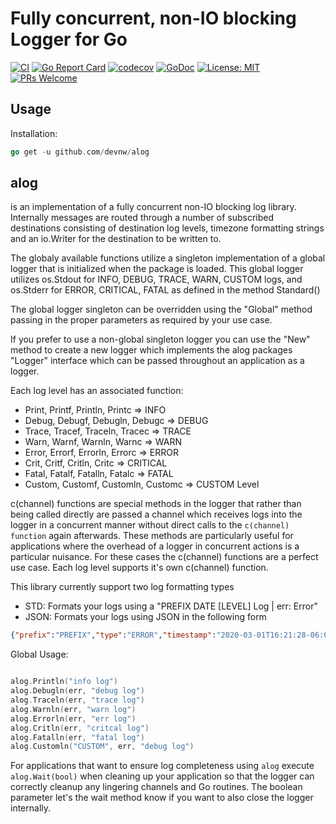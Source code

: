 # Fully concurrent, non-IO blocking Logger for Go

[![CI](https://github.com/devnw/alog/workflows/CI/badge.svg)](https://github.com/devnw/alog/actions)
[![Go Report Card](https://goreportcard.com/badge/github.com/devnw/alog)](https://goreportcard.com/report/github.com/devnw/alog)
[![codecov](https://codecov.io/gh/devnw/alog/branch/master/graph/badge.svg)](https://codecov.io/gh/devnw/alog)
[![GoDoc](https://godoc.org/github.com/devnw/alog?status.svg)](https://pkg.go.dev/github.com/devnw/alog)
[![License: MIT](https://img.shields.io/badge/License-MIT-yellow.svg)](https://opensource.org/licenses/MIT)
[![PRs Welcome](https://img.shields.io/badge/PRs-welcome-brightgreen.svg)](http://makeapullrequest.com)

## Usage

Installation:

```go
go get -u github.com/devnw/alog
```

## alog

is an implementation of a fully concurrent non-IO blocking
log library. Internally messages are routed through a number of subscribed
destinations consisting of destination log levels, timezone formatting
strings and an io.Writer for the destination to be written to.

The globaly available functions utilize a singleton implementation of a
global logger that is initialized when the package is loaded. This global
logger utilizes os.Stdout for INFO, DEBUG, TRACE, WARN, CUSTOM logs, and
os.Stderr for ERROR, CRITICAL, FATAL as defined in the method Standard()

The global logger singleton can be overridden using the "Global" method
passing in the proper parameters as required by your use case.

If you prefer to use a non-global singleton logger you can use the "New"
method to create a new logger which implements the alog packages "Logger"
interface which can be passed throughout an application as a logger.

Each log level has an associated function:

* Print, Printf, Println, Printc => INFO
* Debug, Debugf, Debugln, Debugc => DEBUG
* Trace, Tracef, Traceln, Tracec => TRACE
* Warn, Warnf, Warnln, Warnc => WARN
* Error, Errorf, Errorln, Errorc => ERROR
* Crit, Critf, Critln, Critc => CRITICAL
* Fatal, Fatalf, Fatalln, Fatalc => FATAL
* Custom, Customf, Customln, Customc => CUSTOM Level

c(channel) functions are special methods in the logger that rather than being called
directly are passed a channel which receives logs into the logger in a
concurrent manner without direct calls to the `c(channel) function` again afterwards.
These methods are particularly useful for applications where the overhead of
a logger in concurrent actions is a particular nuisance. For these cases the
c(channel) functions are a perfect use case. Each log level supports it's own
c(channel) function.

This library currently support two log formatting types

* STD: Formats your logs using a "PREFIX DATE [LEVEL] Log | err: Error"
* JSON: Formats your logs using JSON in the following form

```json
{"prefix":"PREFIX","type":"ERROR","timestamp":"2020-03-01T16:21:28-06:00","error":"Error Message","messages":["Log Message 1", "Log Message 2"]}
```

Global Usage:

```go

alog.Println("info log")
alog.Debugln(err, "debug log")
alog.Traceln(err, "trace log")
alog.Warnln(err, "warn log")
alog.Errorln(err, "err log")
alog.Critln(err, "critcal log")
alog.Fatalln(err, "fatal log")
alog.Customln("CUSTOM", err, "debug log")

```

For applications that want to ensure log completeness using `alog` execute
`alog.Wait(bool)` when cleaning up your application so that the logger can correctly cleanup any lingering channels and Go routines. The boolean
parameter let's the wait method know if you want to also close the logger internally.
